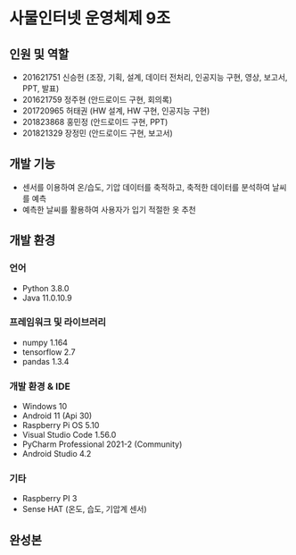 # 사물인터넷 운영체제 9조

## 인원 및 역할
- 201621751 신승헌 (조장, 기획, 설계, 데이터 전처리, 인공지능 구현, 영상, 보고서, PPT, 발표)
- 201621759 정주현 (안드로이드 구현, 회의록)
- 201720965 허태권 (HW 설계, HW 구현, 인공지능 구현)
- 201823868 홍민정 (안드로이드 구현, PPT)
- 201821329 장정민 (안드로이드 구현, 보고서)

## 개발 기능
- 센서를 이용하여 온/습도, 기압 데이터를 축적하고, 축적한 데이터를 분석하여 날씨를 예측
- 예측한 날씨를 활용하여 사용자가 입기 적절한 옷 추천

## 개발 환경
### 언어
- Python 3.8.0
- Java 11.0.10.9

### 프레임워크 및 라이브러리
- numpy 1.164
- tensorflow 2.7
- pandas 1.3.4

### 개발 환경 & IDE
- Windows 10
- Android 11 (Api 30)
- Raspberry Pi OS 5.10
- Visual Studio Code 1.56.0
- PyCharm Professional 2021-2 (Community)
- Android Studio 4.2


### 기타
- Raspberry PI 3
- Sense HAT (온도, 습도, 기압계 센서)

## 완성본

